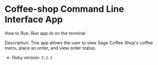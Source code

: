 # Coffee-shop Command Line Interface App

How to Run:
Run app.rb on the terminal

Description:
This app allows the user to view Sage Coffee Shop's coffee menu, place an order, and view order status.

- Ruby version: `3.2.1`
